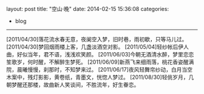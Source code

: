 layout: post
title:  "空山·晚"
date:   2014-02-15 15:36:08
categories:
- blog
---


[2011/04/30]落花流水春无意，夜阑空入梦，旧时巷，雨初歇，只等马儿过。
[2011/04/30]梦回烟雨楼上客，几盏淡酒空对影。
[2011/05/04]轻纱帐后伊人曲，好似当年，君不语，浅浅欢笑颜。
[2011/06/03]今朝无酒清水醉，梦里恋恋笙歌岁，何时醒，不解醉生梦死。
[2011/06/09]新燕飞来细雨落，桃花香姿醒满院，晨曦慢慢，刹那时，不知梦来过。
[2011/06/17]夜风轻舞帘纱动，白月当空木案中，残灯影影，黄卷纸，青墨文，恍惚人梦过。
[2011/08/30]轻佻岁月，几朝梦醒还那楼，故曲新人笑谈间，不胜流年，好生眷恋。

